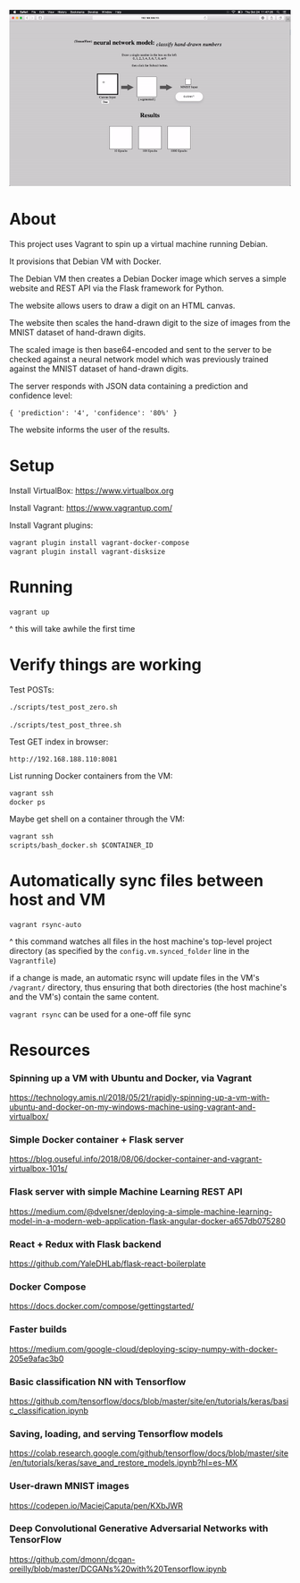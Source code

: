 ![appgif](./doc/app.gif)

# About

This project uses Vagrant to spin up a virtual machine running Debian.

It provisions that Debian VM with Docker.

The Debian VM then creates a Debian Docker image which serves a simple website and REST API via the Flask framework for Python.

The website allows users to draw a digit on an HTML canvas.

The website then scales the hand-drawn digit to the size of images from the MNIST dataset of hand-drawn digits.

The scaled image is then base64-encoded and sent to the server to be checked against a neural network model which was previously trained against the MNIST dataset of hand-drawn digits.

The server responds with JSON data containing a prediction and confidence level:

```
{ 'prediction': '4', 'confidence': '80%' }
```

The website informs the user of the results.

# Setup

Install VirtualBox: https://www.virtualbox.org

Install Vagrant: https://www.vagrantup.com/

Install Vagrant plugins:

	vagrant plugin install vagrant-docker-compose
	vagrant plugin install vagrant-disksize

# Running

	vagrant up

^ this will take awhile the first time

# Verify things are working

Test POSTs:

	./scripts/test_post_zero.sh

	./scripts/test_post_three.sh

Test GET index in browser:

	http://192.168.188.110:8081

List running Docker containers from the VM:

	vagrant ssh
	docker ps

Maybe get shell on a container through the VM:

	vagrant ssh
	scripts/bash_docker.sh $CONTAINER_ID

# Automatically sync files between host and VM

	vagrant rsync-auto

^ this command watches all files in the host machine's top-level project directory (as specified by the `config.vm.synced_folder` line in the `Vagrantfile`)

if a change is made, an automatic rsync will update files in the VM's `/vagrant/` directory, thus ensuring that both directories (the host machine's and the VM's) contain the same content.

`vagrant rsync` can be used for a one-off file sync

# Resources

### Spinning up a VM with Ubuntu and Docker, via Vagrant
https://technology.amis.nl/2018/05/21/rapidly-spinning-up-a-vm-with-ubuntu-and-docker-on-my-windows-machine-using-vagrant-and-virtualbox/

### Simple Docker container + Flask server
https://blog.ouseful.info/2018/08/06/docker-container-and-vagrant-virtualbox-101s/

### Flask server with simple Machine Learning REST API
https://medium.com/@dvelsner/deploying-a-simple-machine-learning-model-in-a-modern-web-application-flask-angular-docker-a657db075280

### React + Redux with Flask backend
https://github.com/YaleDHLab/flask-react-boilerplate

### Docker Compose
https://docs.docker.com/compose/gettingstarted/

### Faster builds
https://medium.com/google-cloud/deploying-scipy-numpy-with-docker-205e9afac3b0

### Basic classification NN with Tensorflow
https://github.com/tensorflow/docs/blob/master/site/en/tutorials/keras/basic_classification.ipynb

### Saving, loading, and serving Tensorflow models
https://colab.research.google.com/github/tensorflow/docs/blob/master/site/en/tutorials/keras/save_and_restore_models.ipynb?hl=es-MX

### User-drawn MNIST images
https://codepen.io/MaciejCaputa/pen/KXbJWR

### Deep Convolutional Generative Adversarial Networks with TensorFlow
https://github.com/dmonn/dcgan-oreilly/blob/master/DCGANs%20with%20Tensorflow.ipynb

